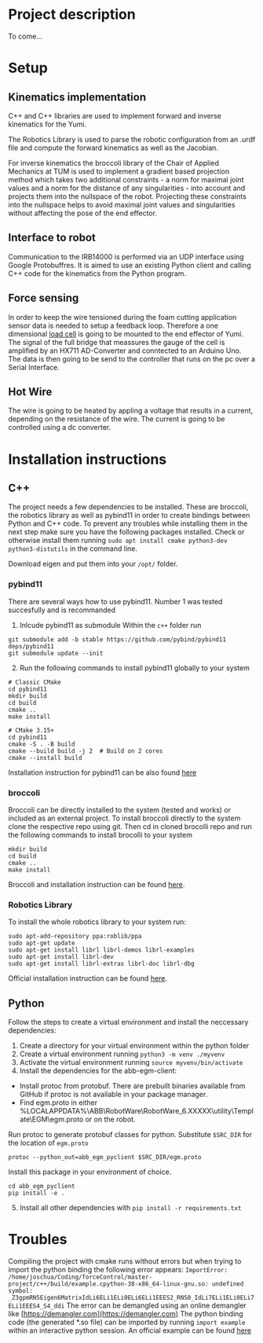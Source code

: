 # Project description
To come...

# Setup 
## Kinematics implementation
C++ and C++ libraries are used to implement forward and inverse kinematics for the Yumi.

The Robotics Library is used to parse the robotic configuration from an .urdf file and compute the forward kinematics as well as the Jacobian. 

For inverse kinematics the broccoli library of the Chair of Applied Mechanics at TUM is used to implement a gradient based projection method which takes two additional constraints - a norm for maximal joint values and a norm for the distance of any singularities -  into account and projects them into the nullspace of the robot. Projecting these constraints into the nullspace helps to avoid maximal joint values and singularities without affecting the pose of the end effector.

## Interface to robot
Communication to the IRB14000 is performed via an UDP interface using Google Protobuffres. It is aimed to use an existing Python client and calling C++ code for the kinematics from the Python program. 

## Force sensing
In order to keep the wire tensioned during the foam cutting application sensor data is needed to setup a feedback loop. Therefore a one dimensional [load cell](https://www.electrokit.com/en/product/load-cell-1kg/) is going to be mounted to the end effector of Yumi. The signal of the full bridge that meassures the gauge of the cell is amplified by an HX711 AD-Converter and conntected to an Arduino Uno. The data is then going to be send to the controller that runs on the pc over a Serial Interface. 

## Hot Wire
The wire is going to be heated by appling a voltage that results in a current, depending on the resistance of the wire. The current is going to be controlled using a dc converter.


# Installation instructions
## C++ 
The project needs a few dependencies to be installed. These are broccoli, the robotics library as well as pybind11 in order to create bindings between Python and C++ code. To prevent any troubles while installing them in the next step make sure you have the following packages installed. Check or otherwise install them running `sudo apt install cmake python3-dev python3-distutils` in the command line.

Download eigen and put them into your `/opt/` folder.
### pybind11
There are several ways how to use pybind11. Number 1 was tested succesfully and is recommanded

1. Inlcude pybind11 as submodule
Within the `c++` folder run
```
git submodule add -b stable https://github.com/pybind/pybind11 deps/pybind11
git submodule update --init
```

2. Run the following commands to install pybind11 globally to your system
```
# Classic CMake
cd pybind11
mkdir build
cd build
cmake ..
make install

# CMake 3.15+
cd pybind11
cmake -S . -B build
cmake --build build -j 2  # Build on 2 cores
cmake --install build
```
Installation instruction for pybind11 can be also found [here](https://pybind11.readthedocs.io/en/stable/compiling.html#building-with-cmake)

### broccoli
Broccoli can be directly installed to the system (tested and works) or included as an external project. To install broccoli directly to the system clone the respective repo using git. Then cd in cloned brocolli repo and run the following commands to install brocolli to your system
```
mkdir build
cd build
cmake ..
make install
```
Broccoli and installation instruction can be found [here](https://gitlab.control.lth.se/gosda/broccoli-library).

### Robotics Library
To install the whole robotics library to your system run:
```
sudo apt-add-repository ppa:roblib/ppa
sudo apt-get update
sudo apt-get install librl librl-demos librl-examples
sudo apt-get install librl-dev
sudo apt-get install librl-extras librl-doc librl-dbg

```
Official installation instruction can be found [here](https://www.roboticslibrary.org/tutorials/install-ubuntu/).

## Python
Follow the steps to create a virtual environment and install the neccessary dependencies:

1. Create a directory for your virtual environment within the python folder
2. Create a virtual environment running `python3 -m venv ./myvenv`
3. Activate the virtual environment running `source myvenv/bin/activate`
4. Install the dependencies for the abb-egm-client:

- Install protoc from protobuf. There are prebuilt binaries available from
GitHub if protoc is not available in your package manager.
- Find egm.proto in either %LOCALAPPDATA%\ABB\RobotWare\RobotWare_6.XXXXX\utility\Template\EGM\egm.proto or on the robot.


Run protoc to generate protobuf classes for python. Substitute `$SRC_DIR` for the location of `egm.proto`

`protoc --python_out=abb_egm_pyclient $SRC_DIR/egm.proto`

Install this package in your environment of choice.

```
cd abb_egm_pyclient
pip install -e .
```

5. Install all other dependencies with `pip install -r requirements.txt`

# Troubles
Compiling the project with cmake runs without errors but when trying to import the python binding the following error appears:
`ImportError: /home/joschua/Coding/forceControl/master-project/c++/build/example.cpython-38-x86_64-linux-gnu.so: undefined symbol: _Z3gpmRN5Eigen6MatrixIdLi6ELi1ELi0ELi6ELi1EEES2_RNS0_IdLi7ELi1ELi0ELi7ELi1EEES4_S4_ddi`
The error can be demangled using an online demangler like [https://demangler.com](https://demangler.com)
The python binding code (the generated *.so file) can be imported by running `import example` within an interactive python session. An official example can be found [here](https://pybind11.readthedocs.io/en/stable/basics.html) 







